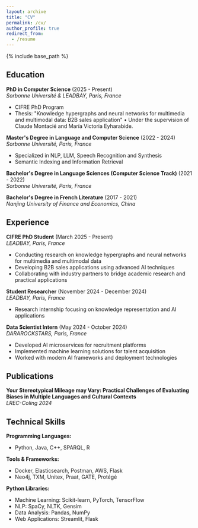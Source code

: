 ```yaml
---
layout: archive
title: "CV"
permalink: /cv/
author_profile: true
redirect_from:
  - /resume
---
```


{% include base_path %}

## Education

**PhD in Computer Science** (2025 - Present)  
*Sorbonne Université & LEADBAY, Paris, France*  
- CIFRE PhD Program
- Thesis: "Knowledge hypergraphs and neural networks for multimedia and multimodal data: B2B sales application"
• Under the supervision of Claude Montacié and María Victoria Eyharabide.

**Master's Degree in Language and Computer Science** (2022 - 2024)  
*Sorbonne Université, Paris, France*  
- Specialized in NLP, LLM, Speech Recognition and Synthesis
- Semantic Indexing and Information Retrieval

**Bachelor's Degree in Language Sciences (Computer Science Track)** (2021 - 2022)  
*Sorbonne Université, Paris, France*  

**Bachelor's Degree in French Literature** (2017 - 2021)  
*Nanjing University of Finance and Economics, China*  

## Experience

**CIFRE PhD Student** (March 2025 - Present)  
*LEADBAY, Paris, France*  
- Conducting research on knowledge hypergraphs and neural networks for multimedia and multimodal data
- Developing B2B sales applications using advanced AI techniques
- Collaborating with industry partners to bridge academic research and practical applications

**Student Researcher** (November 2024 - December 2024)  
*LEADBAY, Paris, France*  
- Research internship focusing on knowledge representation and AI applications

**Data Scientist Intern** (May 2024 - October 2024)  
*DARAROCKSTARS, Paris, France*  
- Developed AI microservices for recruitment platforms
- Implemented machine learning solutions for talent acquisition
- Worked with modern AI frameworks and deployment technologies


## Publications

**Your Stereotypical Mileage may Vary: Practical Challenges of Evaluating Biases in Multiple Languages and Cultural Contexts**  
*LREC-Coling 2024*

## Technical Skills

**Programming Languages:**
- Python, Java, C++, SPARQL, R

**Tools & Frameworks:**
- Docker, Elasticsearch, Postman, AWS, Flask
- Neo4j, TXM, Unitex, Praat, GATE, Protégé

**Python Libraries:**
- Machine Learning: Scikit-learn, PyTorch, TensorFlow
- NLP: SpaCy, NLTK, Gensim
- Data Analysis: Pandas, NumPy
- Web Applications: Streamlit, Flask

